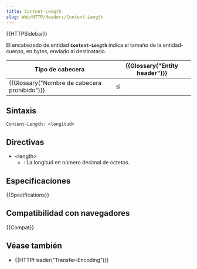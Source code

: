 ```yaml
---
title: Content-Length
slug: Web/HTTP/Headers/Content-Length
---
```


{{HTTPSidebar}}

El encabezado de entidad **`Content-Length`** indica el tamaño de la entidad-cuerpo, en bytes, enviado al destinatario.

| Tipo de cabecera                                             | {{Glossary("Entity header")}} |
| ------------------------------------------------------------ | ---------------------------------------- |
| {{Glossary("Nombre de cabecera prohibido")}} | si                                       |

## Sintaxis

```
Content-Length: <longitud>
```

## Directivas

- \<length>
  - : La longitud en número decimal de octetos.

## Especificaciones

{{Specifications}}

## Compatibilidad con navegadores

{{Compat}}

## Véase también

- {{HTTPHeader("Transfer-Encoding")}}
